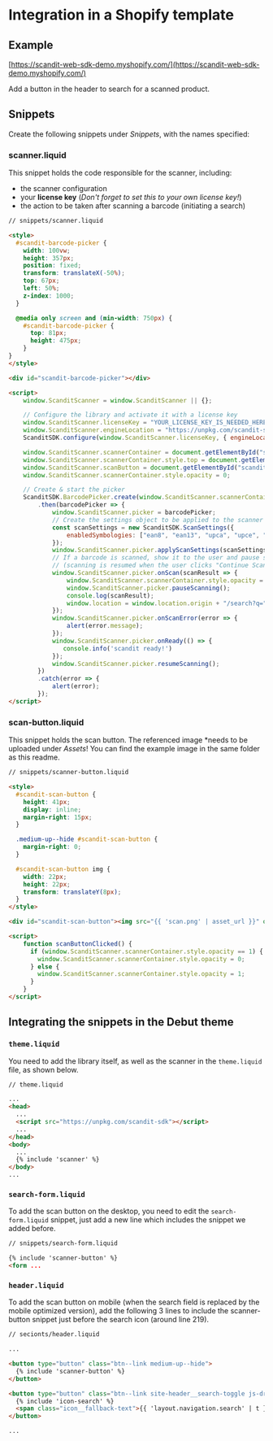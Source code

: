 # Integration in a Shopify template

## Example
[https://scandit-web-sdk-demo.myshopify.com/](https://scandit-web-sdk-demo.myshopify.com/)

Add a button in the header to search for a scanned product.

## Snippets
Create the following snippets under _Snippets_, with the names specified:

### scanner.liquid
This snippet holds the code responsible for the scanner, including:
- the scanner configuration
- your **license key** (_Don't forget to set this to your own license key!_)
- the action to be taken after scanning a barcode (initiating a search)

```html
// snippets/scanner.liquid

<style>
  #scandit-barcode-picker {
	width: 100vw;
    height: 357px;
    position: fixed;
    transform: translateX(-50%);
    top: 67px;
    left: 50%;
    z-index: 1000;
  }

  @media only screen and (min-width: 750px) {
    #scandit-barcode-picker {
      top: 81px;
      height: 475px;
    }
}
</style>

<div id="scandit-barcode-picker"></div>

<script>
    window.ScanditScanner = window.ScanditScanner || {};

    // Configure the library and activate it with a license key
    window.ScanditScanner.licenseKey = "YOUR_LICENSE_KEY_IS_NEEDED_HERE";
    window.ScanditScanner.engineLocation = "https://unpkg.com/scandit-sdk/build"
    ScanditSDK.configure(window.ScanditScanner.licenseKey, { engineLocation: window.ScanditScanner.engineLocation });

    window.ScanditScanner.scannerContainer = document.getElementById("scandit-barcode-picker");
    window.ScanditScanner.scannerContainer.style.top = document.getElementById('shopify-section-header').offsetHeight + 'px';
    window.ScanditScanner.scanButton = document.getElementById("scandit-scan-button");
    window.ScanditScanner.scannerContainer.style.opacity = 0;

    // Create & start the picker
    ScanditSDK.BarcodePicker.create(window.ScanditScanner.scannerContainer)
        .then(barcodePicker => {
            window.ScanditScanner.picker = barcodePicker;
            // Create the settings object to be applied to the scanner
            const scanSettings = new ScanditSDK.ScanSettings({
                enabledSymbologies: ["ean8", "ean13", "upca", "upce", "code128", "code39", "code93", "itf"],
            });
            window.ScanditScanner.picker.applyScanSettings(scanSettings);
            // If a barcode is scanned, show it to the user and pause scanning
            // (scanning is resumed when the user clicks "Continue Scanning")
            window.ScanditScanner.picker.onScan(scanResult => {
                window.ScanditScanner.scannerContainer.style.opacity = 0;
                window.ScanditScanner.picker.pauseScanning();
                console.log(scanResult);
                window.location = window.location.origin + "/search?q=" + scanResult.barcodes[0].data;
            });
            window.ScanditScanner.picker.onScanError(error => {
                alert(error.message);
            });
            window.ScanditScanner.picker.onReady(() => {
               console.info('scandit ready!')
            });
            window.ScanditScanner.picker.resumeScanning();
        })
        .catch(error => {
            alert(error);
        });
</script>
```

### scan-button.liquid
This snippet holds the scan button. The referenced image *needs to be uploaded under _Assets_! You can find the example image in the same folder as this readme.

```html
// snippets/scanner-button.liquid

<style>
  #scandit-scan-button {
    height: 41px;
    display: inline;
    margin-right: 15px;
  }

  .medium-up--hide #scandit-scan-button {
    margin-right: 0;
  }

  #scandit-scan-button img {
    width: 22px;
    height: 22px;
    transform: translateY(8px);
  }
</style>

<div id="scandit-scan-button"><img src="{{ 'scan.png' | asset_url }}" onclick="scanButtonClicked()"></div>

<script>
    function scanButtonClicked() {
      if (window.ScanditScanner.scannerContainer.style.opacity == 1) {
        window.ScanditScanner.scannerContainer.style.opacity = 0;
      } else {
        window.ScanditScanner.scannerContainer.style.opacity = 1;
      }
    }
</script>
```

## Integrating the snippets in the Debut theme

### `theme.liquid`
You need to add the library itself, as well as the scanner in the `theme.liquid` file, as shown below.

```html
// theme.liquid

...
<head>
  ...
  <script src="https://unpkg.com/scandit-sdk"></script>
  ...
</head>
<body>
  ...
  {% include 'scanner' %}
</body>
...
```

### `search-form.liquid`
To add the scan button on the desktop, you need to edit the `search-form.liquid` snippet, just add a new line which includes the snippet we added before.

```html
// snippets/search-form.liquid

{% include 'scanner-button' %}
<form ...
```

### `header.liquid`
To add the scan button on mobile (when the search field is replaced by the mobile optimized version), add the following 3 lines
to include the scanner-button snippet just before the search icon (around line 219).

```html
// secionts/header.liquid

...

<button type="button" class="btn--link medium-up--hide">
  {% include 'scanner-button' %}
</button>

<button type="button" class="btn--link site-header__search-toggle js-drawer-open-top medium-up--hide">
  {% include 'icon-search' %}
  <span class="icon__fallback-text">{{ 'layout.navigation.search' | t }}</span>
</button>

...
```
